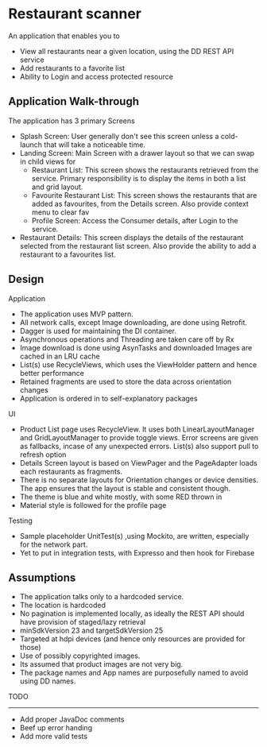 # Restaurant scanner

An application that enables you to
- View all restaurants near a given location, using the DD REST API service
- Add restaurants to a favorite list
- Ability to Login and access protected resource

Application Walk-through
------------------------

The application has 3 primary Screens

- Splash Screen: User generally don't see this screen unless a cold-launch that will take a
   noticeable time.
- Landing Screen: Main Screen with a drawer layout so that we can swap in child views for
    - Restaurant List: This screen shows the restaurants retrieved from the service. Primary
          responsibility is to display the items in both a list and grid layout.
    - Favourite Restaurant List: This screen shows the restaurants that are added as favourites,
           from the Details screen. Also provide context menu to clear fav
    - Profile Screen: Access the Consumer details, after Login to the service.
- Restaurant Details: This screen displays the details of the restaurant selected from the restaurant
    list screen. Also provide the ability to add a restaurant to a favourites list.


Design
------

Application

- The application uses MVP pattern.
- All network calls, except Image downloading, are done using Retrofit.
- Dagger is used for maintaining the DI container.
- Asynchronous operations and Threading are taken care off by Rx
- Image download is done using AsynTasks and downloaded Images are cached in an LRU cache
- List(s) use RecycleViews, which uses the ViewHolder pattern and hence better performance
- Retained fragments are used to store the data across orientation changes
- Application is ordered in to self-explanatory packages

UI

- Product List page uses RecycleView. It uses both LinearLayoutManager and GridLayoutManager to provide toggle views. Error screens are given as fallbacks, incase of any unexpected errors. List(s) also support pull to refresh option
- Details Screen layout is based on ViewPager and the PageAdapter loads each restaurants as fragments.
- There is no separate layouts for Orientation changes or device densities. The app ensures that the layout is stable and consistent though.
- The theme is blue and white mostly, with some RED thrown in
- Material style is followed for the profile page

Testing

- Sample placeholder UnitTest(s) ,using Mockito, are written, especially for the network part.
- Yet to put in integration tests, with Expresso and then hook for Firebase

Assumptions
-----------
- The application talks only to a hardcoded service.
- The location is hardcoded
- No pagination is implemented locally, as ideally the REST API should have provision of staged/lazy retrieval
- minSdkVersion 23 and targetSdkVersion 25
- Targeted at hdpi devices (and hence only resources are provided for those)
- Use of possibly copyrighted images.
- Its assumed that product images are not very big.
- The package names and App names are purposefully named to avoid using DD names.

TODO
____

- Add proper JavaDoc comments
- Beef up error handing
- Add more valid tests